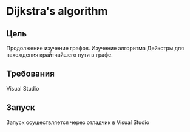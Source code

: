 # Dijkstra's algorithm

## Цель
Продолжение изучение графов. 
Изучение алгоритма Дейкстры для нахождения крайтчайшего пути в графе.

## Требования
Visual Studio

## Запуск
Запуск осуществляется через отладчик в Visual Studio
